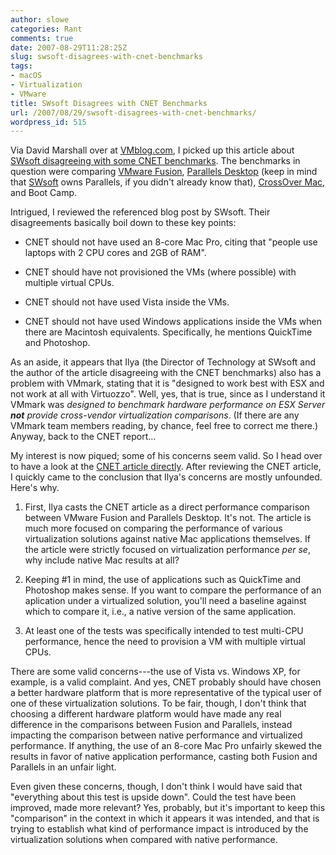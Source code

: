 ```yaml
---
author: slowe
categories: Rant
comments: true
date: 2007-08-29T11:28:25Z
slug: swsoft-disagrees-with-cnet-benchmarks
tags:
- macOS
- Virtualization
- VMware
title: SWsoft Disagrees with CNET Benchmarks
url: /2007/08/29/swsoft-disagrees-with-cnet-benchmarks/
wordpress_id: 515
---
```


Via David Marshall over at [VMblog.com](http://vmblog.com/), I picked up this article about [SWsoft disagreeing with some CNET benchmarks](http://virtuozzoblog.swsoft.com/2007/08/parallels-desktop-benchmarked.html). The benchmarks in question were comparing [VMware Fusion](http://www.vmware.com/mac/), [Parallels Desktop](http://www.parallels.com/en/products/desktop/) (keep in mind that [SWsoft](http://www.swsoft.com/) owns Parallels, if you didn't already know that), [CrossOver Mac](http://www.codeweavers.com/products/cxmac/), and Boot Camp.

Intrigued, I reviewed the referenced blog post by SWsoft. Their disagreements basically boil down to these key points:

* CNET should not have used an 8-core Mac Pro, citing that "people use laptops with 2 CPU cores and 2GB of RAM".

* CNET should have not provisioned the VMs (where possible) with multiple virtual CPUs.

* CNET should not have used Vista inside the VMs.

* CNET should not have used Windows applications inside the VMs when there are Macintosh equivalents. Specifically, he mentions QuickTime and Photoshop.

As an aside, it appears that Ilya (the Director of Technology at SWsoft and the author of the article disagreeing with the CNET benchmarks) also has a problem with VMmark, stating that it is "designed to work best with ESX and not work at all with Virtuozzo". Well, yes, that is true, since as I understand it VMmark was _designed to benchmark hardware performance on ESX Server **not** provide cross-vendor virtualization comparisons_. (If there are any VMmark team members reading, by chance, feel free to correct me there.) Anyway, back to the CNET report...

My interest is now piqued; some of his concerns seem valid. So I head over to have a look at the [CNET article directly](http://crave.cnet.com/8301-1_105-9760910-1.html?tag=nefd.lede). After reviewing the CNET article, I quickly came to the conclusion that Ilya's concerns are mostly unfounded. Here's why.

1. First, Ilya casts the CNET article as a direct performance comparison between VMware Fusion and Parallels Desktop. It's not. The article is much more focused on comparing the performance of various virtualization solutions against native Mac applications themselves. If the article were strictly focused on virtualization performance _per se_, why include native Mac results at all?

2. Keeping #1 in mind, the use of applications such as QuickTime and Photoshop makes sense. If you want to compare the performance of an aplication under a virtualized solution, you'll need a baseline against which to compare it, i.e., a native version of the same application.

3. At least one of the tests was specifically intended to test multi-CPU performance, hence the need to provision a VM with multiple virtual CPUs.

There are some valid concerns---the use of Vista vs. Windows XP, for example, is a valid complaint. And yes, CNET probably should have chosen a better hardware platform that is more representative of the typical user of one of these virtualization solutions. To be fair, though, I don't think that choosing a different hardware platform would have made any real difference in the comparisons between Fusion and Parallels, instead impacting the comparison between native performance and virtualized performance. If anything, the use of an 8-core Mac Pro unfairly skewed the results in favor of native application performance, casting both Fusion and Parallels in an unfair light.

Even given these concerns, though, I don't think I would have said that "everything about this test is upside down". Could the test have been improved, made more relevant? Yes, probably, but it's important to keep this "comparison" in the context in which it appears it was intended, and that is trying to establish what kind of performance impact is introduced by the virtualization solutions when compared with native performance.
